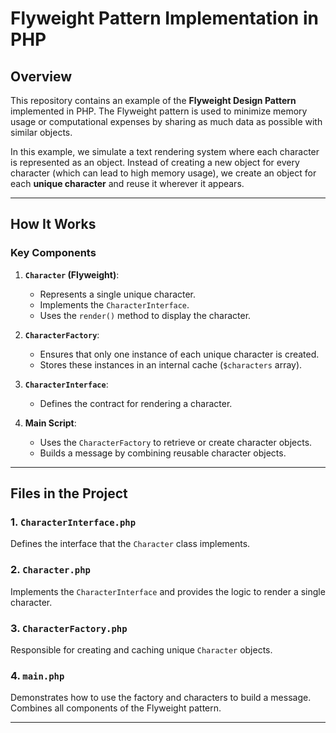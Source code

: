 # Flyweight Pattern Implementation in PHP

## Overview

This repository contains an example of the **Flyweight Design Pattern** implemented in PHP. The Flyweight pattern is used to minimize memory usage or computational expenses by sharing as much data as possible with similar objects.

In this example, we simulate a text rendering system where each character is represented as an object. Instead of creating a new object for every character (which can lead to high memory usage), we create an object for each **unique character** and reuse it wherever it appears.

---

## How It Works

### Key Components
1. **`Character` (Flyweight)**:
    - Represents a single unique character.
    - Implements the `CharacterInterface`.
    - Uses the `render()` method to display the character.

2. **`CharacterFactory`**:
    - Ensures that only one instance of each unique character is created.
    - Stores these instances in an internal cache (`$characters` array).

3. **`CharacterInterface`**:
    - Defines the contract for rendering a character.

4. **Main Script**:
    - Uses the `CharacterFactory` to retrieve or create character objects.
    - Builds a message by combining reusable character objects.

---

## Files in the Project

### 1. **`CharacterInterface.php`**
Defines the interface that the `Character` class implements.

### 2. **`Character.php`**
Implements the `CharacterInterface` and provides the logic to render a single character.

### 3. **`CharacterFactory.php`**
Responsible for creating and caching unique `Character` objects.

### 4. **`main.php`**
Demonstrates how to use the factory and characters to build a message. Combines all components of the Flyweight pattern.

---